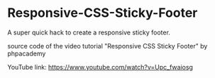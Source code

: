 # Responsive-CSS-Sticky-Footer
A super quick hack to create a responsive sticky footer.


source code of the video tutorial "Responsive CSS Sticky Footer" by phpacademy

YouTube link:
https://www.youtube.com/watch?v=Upc_fwaiosg

